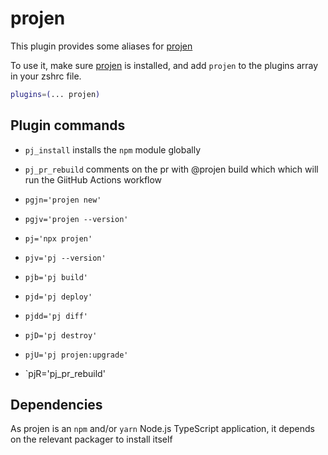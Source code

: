 # projen

This plugin provides some aliases for [projen](https://github.com/projen/projen)

To use it, make sure [projen](https://github.com/projen/projen) is installed, and add `projen` to the plugins array in your zshrc file.

```zsh
plugins=(... projen)
```

## Plugin commands

* `pj_install` installs the `npm` module globally
* `pj_pr_rebuild` comments on the pr with @projen build which which will run the GiitHub Actions workflow


* `pgjn='projen new'`
* `pgjv='projen --version'`

* `pj='npx projen'`

* `pjv='pj --version'`
* `pjb='pj build'`

* `pjd='pj deploy'`
* `pjdd='pj diff'`
* `pjD='pj destroy'`

* `pjU='pj projen:upgrade'`

* `pjR='pj_pr_rebuild'

## Dependencies

As projen is an `npm` and/or `yarn` Node.js TypeScript application, it depends on the relevant packager to install itself
